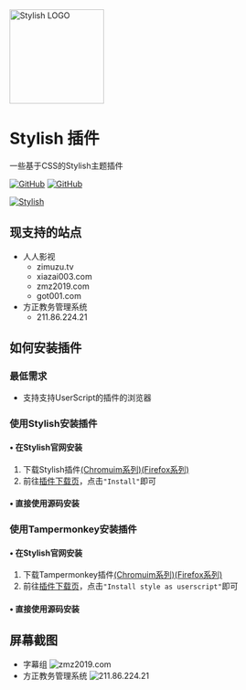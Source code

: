 <img alt="Stylish LOGO" src="https://userstyles.org/ui/images/icons/stylish-icon.svg" width="165px" />

# Stylish 插件
一些基于CSS的Stylish主题插件

<a href="https://github.com/wherewhere/Stylish/blob/master/LICENSE"><img alt="GitHub" src="https://img.shields.io/github/license/wherewhere/Stylish.svg?label=License&style=flat-square"></a>
<a href="https://github.com/wherewhere/Stylish/issues"><img alt="GitHub" src="https://img.shields.io/github/issues/wherewhere/Stylish.svg?label=Issues&style=flat-square"></a>

<a href="https://userstyles.org/users/877108"><img alt="Stylish" src="https://img.shields.io/badge/download-magenta.svg?label=Stylish&logo=slides&style=for-the-badge"></a>

## 现支持的站点
 - 人人影视
   - zimuzu.tv
   - xiazai003.com
   - zmz2019.com
   - got001.com
 - 方正教务管理系统
   - 211.86.224.21

## 如何安装插件
### 最低需求
 - 支持支持UserScript的插件的浏览器
### 使用Stylish安装插件
#### • 在Stylish官网安装
1. 下载Stylish插件[(Chromuim系列)](https://chrome.google.com/webstore/detail/stylish-custom-themes-for/fjnbnpbmkenffdnngjfgmeleoegfcffe)[(Firefox系列)](https://addons.mozilla.org/firefox/addon/stylish/)
2. 前往[插件下载页](https://userstyles.org/users/877108)，点击`"Install"`即可
#### • 直接使用源码安装
### 使用Tampermonkey安装插件
#### • 在Stylish官网安装
1. 下载Tampermonkey插件[(Chromuim系列)](https://chrome.google.com/webstore/detail/tampermonkey/dhdgffkkebhmkfjojejmpbldmpobfkfo)[(Firefox系列)](https://addons.mozilla.org/firefox/addon/tampermonkey/)
2. 前往[插件下载页](https://userstyles.org/users/877108)，点击`"Install style as userscript"`即可
#### • 直接使用源码安装

## 屏幕截图
 - 字幕组
 ![zmz2019.com](https://userstyles.org/style_screenshots/178737_after.jpeg?r=1577952071)
 - 方正教务管理系统
 ![211.86.224.21](https://userstyles.org/style_screenshots/178840_after.jpeg?r=1578148113)
